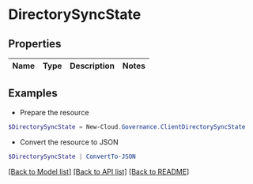 # DirectorySyncState
## Properties

Name | Type | Description | Notes
------------ | ------------- | ------------- | -------------

## Examples

- Prepare the resource
```powershell
$DirectorySyncState = New-Cloud.Governance.ClientDirectorySyncState 
```

- Convert the resource to JSON
```powershell
$DirectorySyncState | ConvertTo-JSON
```

[[Back to Model list]](../README.md#documentation-for-models) [[Back to API list]](../README.md#documentation-for-api-endpoints) [[Back to README]](../README.md)

